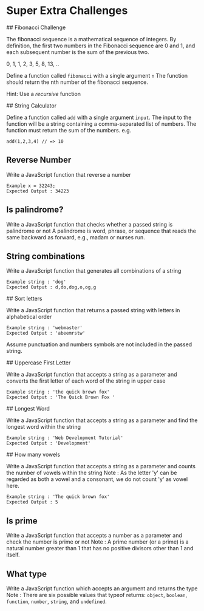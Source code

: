 # Super Extra Challenges 

## Fibonacci Challenge

The fibonacci sequence is a mathematical sequence of integers. By definition, the first two numbers in the Fibonacci sequence are 0 and 1, and each subsequent number is the sum of the previous two.

0, 1, 1, 2, 3, 5, 8, 13, ..

Define a function called `fibonacci` with a single argument `n` The function should return the nth number of the fibonacci sequence.

Hint: Use a _recursive_ function

## String Calculator

Define a function called `add` with a single argument `input`. The input to the function will be a string containing a comma-separated list of numbers. The function must return the sum of the numbers. e.g.

    add(1,2,3,4) // => 10


## Reverse Number 

Write a JavaScript function that reverse a number

    Example x = 32243;
    Expected Output : 34223 

## Is palindrome?

Write a JavaScript function that checks whether a passed string is palindrome or not
A palindrome is word, phrase, or sequence that reads the same backward as forward, e.g., madam or nurses run.

## String combinations 

Write a JavaScript function that generates all combinations of a string

    Example string : 'dog' 
    Expected Output : d,do,dog,o,og,g 

## Sort letters

Write a JavaScript function that returns a passed string with letters in alphabetical order

    Example string : 'webmaster' 
    Expected Output : 'abeemrstw'

Assume punctuation and numbers symbols are not included in the passed string.

## Uppercase First Letter

Write a JavaScript function that accepts a string as a parameter and converts the first letter of each word of the string in upper case

    Example string : 'the quick brown fox' 
    Expected Output : 'The Quick Brown Fox '

## Longest Word

Write a JavaScript function that accepts a string as a parameter and find the longest word within the string

    Example string : 'Web Development Tutorial' 
    Expected Output : 'Development'

## How many vowels

Write a JavaScript function that accepts a string as a parameter and counts the number of vowels within the string
Note : As the letter 'y' can be regarded as both a vowel and a consonant, we do not count 'y' as vowel here. 

    Example string : 'The quick brown fox' 
    Expected Output : 5

## Is prime

Write a JavaScript function that accepts a number as a parameter and check the number is prime or not
Note : A prime number (or a prime) is a natural number greater than 1 that has no positive divisors other than 1 and itself.

## What type 

Write a JavaScript function which accepts an argument and returns the type
Note : There are six possible values that typeof returns: `object`, `boolean`, `function`, `number`, `string`, and `undefined`.

